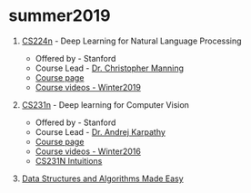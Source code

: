 # summer2019

1. [CS224n](https://github.com/nabhanabdulla/summer2019/tree/master/cs224n) - Deep Learning for Natural Language Processing 
    * Offered by - Stanford
    * Course Lead - [Dr. Christopher Manning](https://nlp.stanford.edu/~manning/)
    * [Course page](http://web.stanford.edu/class/cs224n/)
    * [Course videos - Winter2019](https://www.youtube.com/watch?v=8rXD5-xhemo&list=PLoROMvodv4rOhcuXMZkNm7j3fVwBBY42z)

2. [CS231n](https://github.com/nabhanabdulla/summer2019/tree/master/cs231n) - Deep learning for Computer Vision
    * Offered by - Stanford
    * Course Lead - [Dr. Andrej Karpathy](https://cs.stanford.edu/people/karpathy/)
    * [Course page](http://cs231n.stanford.edu/2016/)
    * [Course videos - Winter2016](https://www.youtube.com/watch?v=NfnWJUyUJYU&list=PLkt2uSq6rBVctENoVBg1TpCC7OQi31AlC)
    * [CS231N Intuitions](http://cs231n.github.io/)
    
3. [Data Structures and Algorithms Made Easy](https://github.com/nabhanabdulla/summer2019/tree/master/dsa-narasimha)
